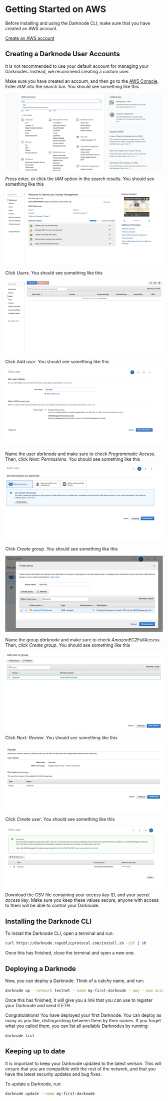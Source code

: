 # Getting Started on AWS

Before installing and using the Darknode CLI, make sure that you have created an AWS account.

[Create an AWS account](https://aws.amazon.com)

## Creating a Darknode User Accounts

It is not recommended to use your default account for managing your Darknodes. Instead, we recommend creating a custom user.

Make sure you have created an account, and then go to the [AWS Console](https://console.aws.amazon.com/). Enter _IAM_ into the search bar. You should see something like this

![Go to IAM](./getting-started-on-aws-01.png "Go to IAM")

Press enter, or click the _IAM_ option in the search results. You should see something like this

![IAM](./getting-started-on-aws-02.png "IAM")

Click _Users_. You should see something like this

![Users](./getting-started-on-aws-03.png "Users")

Click _Add user_. You should see something like this

![Add user](./getting-started-on-aws-04.png "Add user")

Name the user _darknode_ and make sure to check _Programmatic Access_. Then, click _Next: Permissions_. You should see something like this

![Permissions](./getting-started-on-aws-05.png "Permissions")

Click _Create group_. You should see something like this

![Create group](./getting-started-on-aws-06.png "Create group")

Name the group _darknode_ and make sure to check _AmazonEC2FullAccess_. Then, click _Create group_. You should see something like this

![Created group](./getting-started-on-aws-07.png "Created group")

Click _Next: Review_. You should see something like this

![Review](./getting-started-on-aws-08.png "Review")

Click _Create user_. You should see something like this

![Created user](./getting-started-on-aws-09.png "Created user")

Download the CSV file containing your _access key ID_, and your _secret access key_. Make sure you keep these values secure, anyone with access to them will be able to control your Darknode.

## Installing the Darknode CLI

To install the Darknode CLI, open a terminal and run:

```sh
curl https://darknode.republicprotocol.com/install.sh -sSf | sh
```

Once this has finished, close the terminal and open a new one.

## Deploying a Darknode

Now, you can deploy a Darknode. Think of a catchy name, and run:

```sh
darknode up --network testnet --name my-first-darknode --aws --aws-access-key YOUR-AWS-ACCESS-KEY --aws-secret-key YOUR-AWS-SECRET-KEY
```

Once this has finished, it will give you a link that you can use to register your Darknode and send it ETH.

Congratulations! You have deployed your first Darknode. You can deploy as many as you like, distinguishing between them by their names. If you forget what you called them, you can list all available Darknodes by running:

```sh
darknode list
```

## Keeping up to date

It is important to keep your Darknode updated to the latest verison. This will ensure that you are compatible with the rest of the network, and that you have the latest security updates and bug fixes.

To update a Darknode, run:

```sh
darknode update --name my-first-darknode
```
